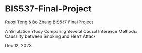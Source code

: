 # BIS537-Final-Project
Ruoxi Teng &amp; Bo Zhang BIS537 Final Project  

A Simulation Study Comparing Several Causal Inference Methods:  
Causality between Smoking and Heart Attack   

Dec 12, 2023
